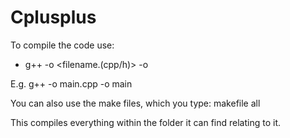 # Cplusplus
To compile the code use: 
 - g++ -o <filename.(cpp/h)> -o <filename>

E.g. g++ -o main.cpp -o main

You can also use the make files, which you type: makefile all

This compiles everything within the folder it can find relating to it.
